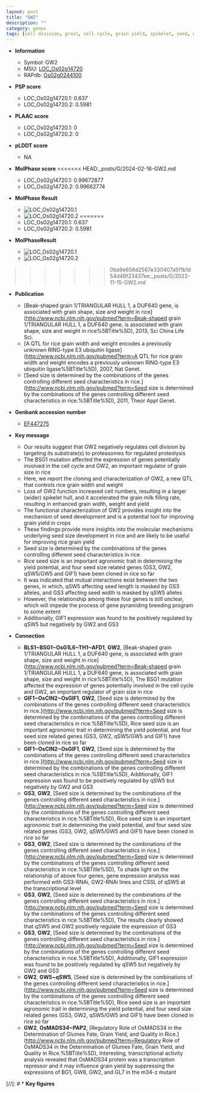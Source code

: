 ```yaml
---
layout: post
title: "GW2"
description: ""
category: genes
tags: [cell division, grain, cell cycle, grain yield, spikelet, seed, grain width, seed development, yield, grain size, breeding, seed size, GA, development]
---
```


* **Information**  
    + Symbol: GW2  
    + MSU: [LOC_Os02g14720](http://rice.plantbiology.msu.edu/cgi-bin/ORF_infopage.cgi?orf=LOC_Os02g14720)  
    + RAPdb: [Os02g0244100](http://rapdb.dna.affrc.go.jp/viewer/gbrowse_details/irgsp1?name=Os02g0244100)  

* **PSP score**  
    + LOC_Os02g14720.1: 0.637 
    + LOC_Os02g14720.2: 0.5981 

* **PLAAC score**  
    + LOC_Os02g14720.1: 0 
    + LOC_Os02g14720.2: 0 

* **pLDDT score**
    + NA


* **MolPhase score**
<<<<<<< HEAD:_posts/G/2024-02-16-GW2.md
    + LOC_Os02g14720.1: 0.99672877
    + LOC_Os02g14720.2: 0.99662774

* **MolPhase Result**
    + ![LOC_Os02g14720.1](https://304243504.github.io/Pictures/LOC_Os02g/LOC_Os02g14720.1.png)
    + ![LOC_Os02g14720.2](https://304243504.github.io/Pictures/LOC_Os02g/LOC_Os02g14720.2.png)
=======
    + LOC_Os02g14720.1: 0.637
    + LOC_Os02g14720.2: 0.5981

* **MolPhaseResult**
    + ![LOC_Os02g14720.1](https://ricepsp.github.io/pictures/LOC_Os02g/LOC_Os02g14720.1.png)
    + ![LOC_Os02g14720.2](https://ricepsp.github.io/pictures/LOC_Os02g/LOC_Os02g14720.2.png)
>>>>>>> 0ba9e656d2567e330407a5f1b1d54d48f23437ee:_posts/G/2022-11-15-GW2.md

* **Publication**  
    + [Beak-shaped grain 1/TRIANGULAR HULL 1, a DUF640 gene, is associated with grain shape, size and weight in rice](http://www.ncbi.nlm.nih.gov/pubmed?term=Beak-shaped grain 1/TRIANGULAR HULL 1, a DUF640 gene, is associated with grain shape, size and weight in rice%5BTitle%5D), 2013, Sci China Life Sci.
    + [A QTL for rice grain width and weight encodes a previously unknown RING-type E3 ubiquitin ligase](http://www.ncbi.nlm.nih.gov/pubmed?term=A QTL for rice grain width and weight encodes a previously unknown RING-type E3 ubiquitin ligase%5BTitle%5D), 2007, Nat Genet.
    + [Seed size is determined by the combinations of the genes controlling different seed characteristics in rice.](http://www.ncbi.nlm.nih.gov/pubmed?term=Seed size is determined by the combinations of the genes controlling different seed characteristics in rice.%5BTitle%5D), 2011, Theor Appl Genet.

* **Genbank accession number**  
    + [EF447275](http://www.ncbi.nlm.nih.gov/nuccore/EF447275)

* **Key message**  
    + Our results suggest that GW2 negatively regulates cell division by targeting its substrate(s) to proteasomes for regulated proteolysis
    + The BSG1 mutation affected the expression of genes potentially involved in the cell cycle and GW2, an important regulator of grain size in rice
    + Here, we report the cloning and characterization of GW2, a new QTL that controls rice grain width and weight
    + Loss of GW2 function increased cell numbers, resulting in a larger (wider) spikelet hull, and it accelerated the grain milk filling rate, resulting in enhanced grain width, weight and yield
    + The functional characterization of GW2 provides insight into the mechanism of seed development and is a potential tool for improving grain yield in crops
    + These findings provide more insights into the molecular mechanisms underlying seed size development in rice and are likely to be useful for improving rice grain yield
    + Seed size is determined by the combinations of the genes controlling different seed characteristics in rice.
    + Rice seed size is an important agronomic trait in determining the yield potential, and four seed size related genes (GS3, GW2, qSW5/GW5 and GIF1) have been cloned in rice so far
    + It was indicated that mutual interactions exist between the two genes, in which, qSW5 affecting seed length is masked by GS3 alleles, and GS3 affecting seed width is masked by qSW5 alleles
    + However, the relationship among these four genes is still unclear, which will impede the process of gene pyramiding breeding program to some extent
    + Additionally, GIF1 expression was found to be positively regulated by qSW5 but negatively by GW2 and GS3

* **Connection**  
    + __BLS1~BSG1~OsG1L6~TH1~AFD1__, __GW2__, [Beak-shaped grain 1/TRIANGULAR HULL 1, a DUF640 gene, is associated with grain shape, size and weight in rice](http://www.ncbi.nlm.nih.gov/pubmed?term=Beak-shaped grain 1/TRIANGULAR HULL 1, a DUF640 gene, is associated with grain shape, size and weight in rice%5BTitle%5D), The BSG1 mutation affected the expression of genes potentially involved in the cell cycle and GW2, an important regulator of grain size in rice
    + __GIF1~OsCIN2~OsGIF1__, __GW2__, [Seed size is determined by the combinations of the genes controlling different seed characteristics in rice.](http://www.ncbi.nlm.nih.gov/pubmed?term=Seed size is determined by the combinations of the genes controlling different seed characteristics in rice.%5BTitle%5D), Rice seed size is an important agronomic trait in determining the yield potential, and four seed size related genes (GS3, GW2, qSW5/GW5 and GIF1) have been cloned in rice so far
    + __GIF1~OsCIN2~OsGIF1__, __GW2__, [Seed size is determined by the combinations of the genes controlling different seed characteristics in rice.](http://www.ncbi.nlm.nih.gov/pubmed?term=Seed size is determined by the combinations of the genes controlling different seed characteristics in rice.%5BTitle%5D), Additionally, GIF1 expression was found to be positively regulated by qSW5 but negatively by GW2 and GS3
    + __GS3__, __GW2__, [Seed size is determined by the combinations of the genes controlling different seed characteristics in rice.](http://www.ncbi.nlm.nih.gov/pubmed?term=Seed size is determined by the combinations of the genes controlling different seed characteristics in rice.%5BTitle%5D), Rice seed size is an important agronomic trait in determining the yield potential, and four seed size related genes (GS3, GW2, qSW5/GW5 and GIF1) have been cloned in rice so far
    + __GS3__, __GW2__, [Seed size is determined by the combinations of the genes controlling different seed characteristics in rice.](http://www.ncbi.nlm.nih.gov/pubmed?term=Seed size is determined by the combinations of the genes controlling different seed characteristics in rice.%5BTitle%5D), To shade light on the relationship of above four genes, gene expression analysis was performed with GS3-RNAi, GW2-RNAi lines and CSSL of qSW5 at the transcriptional level
    + __GS3__, __GW2__, [Seed size is determined by the combinations of the genes controlling different seed characteristics in rice.](http://www.ncbi.nlm.nih.gov/pubmed?term=Seed size is determined by the combinations of the genes controlling different seed characteristics in rice.%5BTitle%5D), The results clearly showed that qSW5 and GW2 positively regulate the expression of GS3
    + __GS3__, __GW2__, [Seed size is determined by the combinations of the genes controlling different seed characteristics in rice.](http://www.ncbi.nlm.nih.gov/pubmed?term=Seed size is determined by the combinations of the genes controlling different seed characteristics in rice.%5BTitle%5D), Additionally, GIF1 expression was found to be positively regulated by qSW5 but negatively by GW2 and GS3
    + __GW2__, __GW5~qSW5__, [Seed size is determined by the combinations of the genes controlling different seed characteristics in rice.](http://www.ncbi.nlm.nih.gov/pubmed?term=Seed size is determined by the combinations of the genes controlling different seed characteristics in rice.%5BTitle%5D), Rice seed size is an important agronomic trait in determining the yield potential, and four seed size related genes (GS3, GW2, qSW5/GW5 and GIF1) have been cloned in rice so far
    + __GW2__, __OsMADS34~PAP2__, [Regulatory Role of OsMADS34 in the Determination of Glumes Fate, Grain Yield, and Quality in Rice.](http://www.ncbi.nlm.nih.gov/pubmed?term=Regulatory Role of OsMADS34 in the Determination of Glumes Fate, Grain Yield, and Quality in Rice.%5BTitle%5D), Interesting, transcriptional activity analysis revealed that OsMADS34 protein was a transcription repressor and it may influence grain yield by suppressing the expressions of BG1, GW8, GW2, and GL7 in the m34-z mutant

[//]: # * **Key figures**  


